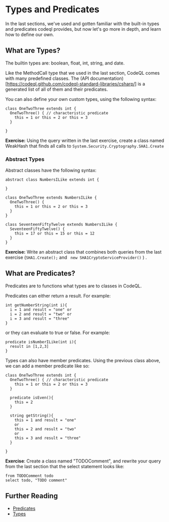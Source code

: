 # Types and Predicates

In the last sections, we've used and gotten familiar with the built-in types and predicates codeql provides, but now let's go more in depth, and learn how to define our own. 

## What are Types? 

The builtin types are: boolean, float, int, string, and date. 

Like the MethodCall type that we used in the last section, CodeQL comes with many predefined classes. The (API documentation)[https://codeql.github.com/codeql-standard-libraries/csharp/] is a generated list of all of them and their predicates.

You can also define your own custom types, using the following syntax: 

```
class OneTwoThree extends int {
  OneTwoThree() { // characteristic predicate
    this = 1 or this = 2 or this = 3
  }

}
```


**Exercise:** Using the query written in the last exercise, create a class named WeakHash that finds all calls to `System.Security.Cryptography.SHA1.Create`

### Abstract Types
Abstract classes have the following syntax: 

```
abstract class NumbersILike extends int {

}

class OneTwoThree extends NumbersILike {
  OneTwoThree() {
    this = 1 or this = 2 or this = 3
  }
}

class SeventeenFiftyTwelve extends NumbersILike {
  SeventeenFiftyTwelve() {
    this = 17 or this = 15 or this = 12
  }
}

```

**Exercise:** Write an abstract class that combines both queries from the last exercise (`SHA1.Create();` and ` new SHA1CryptoServiceProvider()` ) . 

## What are Predicates?
Predicates are to functions what types are to classes in CodeQL. 

Predicates can either return a result. For example: 

```
int getNumberString(int i){
  i = 1 and result = "one" or 
  i = 2 and result = "two" or 
  i = 3 and result = "three"
}

```

or they can evaluate to true or false. For example:
```
predicate isNumberILike(int i){
  result in [1,2,3]
}

```

Types can also have member predicates. Using the previous class above, we can add a member predicate like so: 

```
class OneTwoThree extends int {
  OneTwoThree() { // characteristic predicate
    this = 1 or this = 2 or this = 3
  }

  predicate isEven(){
    this = 2
  }

  string getString(){
    this = 1 and result = "one" 
    or
    this = 2 and result = "two" 
    or 
    this = 3 and result = "three"
  }

}
```

**Exercise**: Create a class named "TODOComment", and rewrite your query from the last section  that the select statement looks like:

```
from TODOComment todo
select todo, "TODO comment"
```


## Further Reading
 - [Predicates](https://codeql.github.com/docs/ql-language-reference/predicates/)
 - [Types](https://codeql.github.com/docs/ql-language-reference/types/)